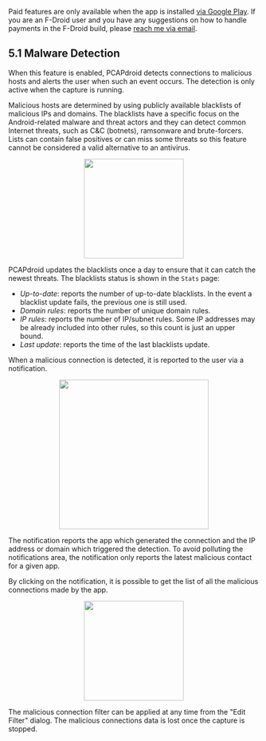 Paid features are only available when the app is installed [via Google Play](https://play.google.com/store/apps/details?id=com.emanuelef.remote_capture). If you are an F-Droid user and you have any suggestions on how to handle payments in the F-Droid build, please [reach me via email](mailto:black.silver@hotmail.it?subject=PCAPdroid).

## 5.1 Malware Detection

When this feature is enabled, PCAPdroid detects connections to malicious hosts and alerts the user when such an event occurs. The detection is only active when the capture is running.

Malicious hosts are determined by using publicly available blacklists of malicious IPs and domains.
The blacklists have a specific focus on the Android-related malware and threat actors and they can detect common Internet threats, such as C&C (botnets), ramsonware and brute-forcers. Lists can contain false positives or can miss some threats so this feature cannot be considered a valid alternative to an antivirus.

<p align="center">
<img src="https://raw.githubusercontent.com/emanuele-f/PCAPdroid/gh-pages/images/blacklists_status.jpg" width="200" />
</p>

PCAPdroid updates the blacklists once a day to ensure that it can catch the newest threats. The blacklists status is shown in the `Stats` page:

- *Up-to-date*: reports the number of up-to-date blacklists. In the event a blacklist update fails, the previous one is still used.
- *Domain rules*: reports the number of unique domain rules.
- *IP rules*: reports the number of IP/subnet rules. Some IP addresses may be already included into other rules, so this count is just an upper bound.
- *Last update*: reports the time of the last blacklists update.

When a malicious connection is detected, it is reported to the user via a notification.

<p align="center">
<img src="https://raw.githubusercontent.com/emanuele-f/PCAPdroid/gh-pages/images/malware_notification.jpg" width="300" />
</p>

The notification reports the app which generated the connection and the IP address or domain which triggered the detection. To avoid polluting the notifications area, the notification only reports the latest malicious contact for a given app.

By clicking on the notification, it is possible to get the list of all the malicious connections made by the app.

<p align="center">
<img src="https://raw.githubusercontent.com/emanuele-f/PCAPdroid/gh-pages/images/malicious_connections.jpg" width="200" />
</p>

The malicious connection filter can be applied at any time from the "Edit Filter" dialog. The malicious connections data is lost once the capture is stopped.
